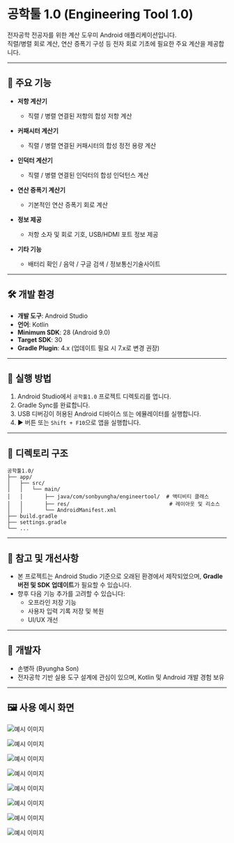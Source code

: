 
# 공학툴 1.0 (Engineering Tool 1.0)

전자공학 전공자를 위한 계산 도우미 Android 애플리케이션입니다.  
직렬/병렬 회로 계산, 연산 증폭기 구성 등 전자 회로 기초에 필요한 주요 계산을 제공합니다.

---

## 📱 주요 기능

- **저항 계산기**  
  - 직렬 / 병렬 연결된 저항의 합성 저항 계산

- **커패시터 계산기**  
  - 직렬 / 병렬 연결된 커패시터의 합성 정전 용량 계산

- **인덕터 계산기**  
  - 직렬 / 병렬 연결된 인덕터의 합성 인덕턴스 계산

- **연산 증폭기 계산기**  
  - 기본적인 연산 증폭기 회로 계산

- **정보 제공**
  - 저항 소자 및 회로 기호, USB/HDMI 포트 정보 제공

- **기타 기능**
  - 배터리 확인 / 음악 / 구글 검색 / 정보통신기술사이트
---

## 🛠️ 개발 환경

- **개발 도구**: Android Studio
- **언어**: Kotlin
- **Minimum SDK**: 28 (Android 9.0)
- **Target SDK**: 30
- **Gradle Plugin**: 4.x (업데이트 필요 시 7.x로 변경 권장)

---

## 🚀 실행 방법

1. Android Studio에서 `공학툴1.0` 프로젝트 디렉토리를 엽니다.
2. Gradle Sync를 완료합니다.
3. USB 디버깅이 허용된 Android 디바이스 또는 에뮬레이터를 실행합니다.
4. ▶ 버튼 또는 `Shift + F10`으로 앱을 실행합니다.

---

## 📂 디렉토리 구조

```
공학툴1.0/
├── app/
│   ├── src/
│   │   └── main/
│   │       ├── java/com/sonbyungha/engineertool/  # 액티비티 클래스
│   │       ├── res/                                # 레이아웃 및 리소스
│   │       └── AndroidManifest.xml
├── build.gradle
├── settings.gradle
└── ...
```

---

## 📌 참고 및 개선사항

- 본 프로젝트는 Android Studio 기준으로 오래된 환경에서 제작되었으며, **Gradle 버전 및 SDK 업데이트**가 필요할 수 있습니다.
- 향후 다음 기능 추가를 고려할 수 있습니다:
  - 오프라인 저장 기능
  - 사용자 입력 기록 저장 및 복원
  - UI/UX 개선

---

## 👤 개발자

- 손병하 (Byungha Son)  
- 전자공학 기반 실용 도구 설계에 관심이 있으며, Kotlin 및 Android 개발 경험 보유


---

## 🖼️ 사용 예시 화면
![예시 이미지](example/ex1.jpg)

![예시 이미지](example/ex2.jpg)

![예시 이미지](example/ex3.jpg)

![예시 이미지](example/ex4.jpg)

![예시 이미지](example/ex5.jpg)

![예시 이미지](example/ex6.jpg)

![예시 이미지](example/ex7.jpg)

![예시 이미지](example/ex8.jpg)

